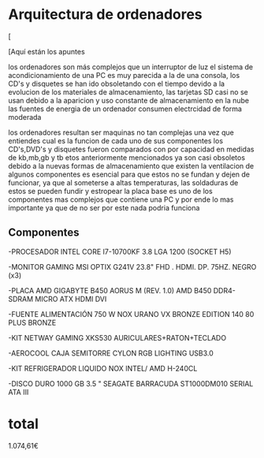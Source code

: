 # Arquitectura de ordenadores
[

[Aquí están los apuntes


los ordenadores son más complejos que un interruptor de luz 
el sistema de acondicionamiento de una PC es muy parecida a la de una consola, los CD's y disquetes se han ido obsoletando con el tiempo devido a la evolucion
de los materiales de almacenamiento, las tarjetas SD casi no se usan debido a la aparicion y uso constante de almacenamiento en la nube
las fuentes de energia de un ordenador consumen electrcidad de forma moderada

los ordenadores resultan ser maquinas no tan complejas una vez que entiendes cual es la funcion de cada uno de sus componentes 
los CD's,DVD's y disquetes fueron comparados con por capacidad en medidas de kb,mb,gb y tb 
etos anteriormente mencionados ya son casi obsoletos debido a la nuevas formas de almacenamiento que existen
la ventilacion de algunos componentes es esencial para que estos no se fundan y dejen de funcionar, ya que al someterse a altas temperaturas, las soldaduras de estos se pueden fundir y estropear
la placa base es uno de los componentes mas complejos que contiene una PC y por ende lo mas importante ya que de no ser por este nada podria funciona


## Componentes

-PROCESADOR INTEL CORE I7-10700KF 3.8 LGA 1200 (SOCKET H5)

-MONITOR GAMING MSI OPTIX G241V 23.8" FHD . HDMI. DP. 75HZ. NEGRO (x3)

-PLACA AMD GIGABYTE B450 AORUS M (REV. 1.0) AMD B450 DDR4-SDRAM MICRO ATX HDMI DVI

-FUENTE ALIMENTACIÓN 750 W NOX URANO VX BRONZE EDITION 140 80 PLUS BRONZE

-KIT NETWAY GAMING XKS530 AURICULARES+RATON+TECLADO

-AEROCOOL CAJA SEMITORRE CYLON RGB LIGHTING USB3.0

-KIT REFRIGERADOR LIQUIDO NOX INTEL/ AMD H-240CL

-DISCO DURO 1000 GB 3.5 " SEAGATE BARRACUDA ST1000DM010 SERIAL ATA III

# total

1.074,61€
